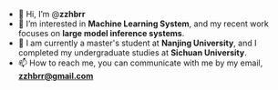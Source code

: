 - 👋 Hi, I’m @**zzhbrr**
- 👀 I’m interested in **Machine Learning System**, and my recent work focuses on **large model inference systems**.
- 🌱 I am currently a master's student at **Nanjing University**, and I completed my undergraduate studies at **Sichuan University**.
- 📫 How to reach me, you can communicate with me by my email, **zzhbrr@gmail.com**

<!---
zzhbrr/zzhbrr is a ✨ special ✨ repository because its `README.md` (this file) appears on your GitHub profile.
You can click the Preview link to take a look at your changes.
--->
